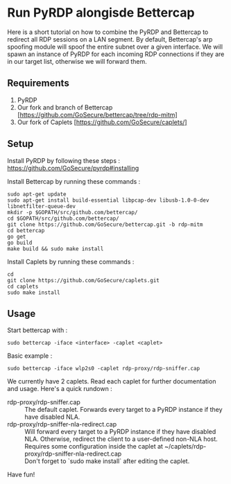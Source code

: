 # Run PyRDP alongisde Bettercap

Here is a short tutorial on how to combine the PyRDP and Bettercap to
redirect all RDP sessions on a LAN segment. By default, Bettercap's arp
spoofing module will spoof the entire subnet over a given interface. We
will spawn an instance of PyRDP for each incoming RDP connections if they
are in our target list, otherwise we will forward them.

## Requirements

1. PyRDP  
2. Our fork and branch of Bettercap [https://github.com/GoSecure/bettercap/tree/rdp-mitm]
3. Our fork of Caplets [https://github.com/GoSecure/caplets/]

## Setup

Install PyRDP by following these steps : https://github.com/GoSecure/pyrdp#installing

Install Bettercap by running these commands :

    sudo apt-get update
    sudo apt-get install build-essential libpcap-dev libusb-1.0-0-dev libnetfilter-queue-dev
    mkdir -p $GOPATH/src/github.com/bettercap/
    cd $GOPATH/src/github.com/bettercap/
    git clone https://github.com/GoSecure/bettercap.git -b rdp-mitm
    cd bettercap
    go get
    go build
    make build && sudo make install

Install Caplets by running these commands :

    cd
    git clone https://github.com/GoSecure/caplets.git
    cd caplets
    sudo make install

## Usage

Start bettercap with :

    sudo bettercap -iface <interface> -caplet <caplet>

Basic example :

    sudo bettercap -iface wlp2s0 -caplet rdp-proxy/rdp-sniffer.cap

We currently have 2 caplets. Read each caplet for further documentation and usage. Here's a quick rundown :

<dl>
  <dt>rdp-proxy/rdp-sniffer.cap</dt>
  <dd>The default caplet. Forwards every target to a PyRDP instance if they have disabled NLA.</dd>

  <dt>rdp-proxy/rdp-sniffer-nla-redirect.cap</dt>
  <dd>Will forward every target to a PyRDP instance if they have disabled NLA. Otherwise, redirect the client to a user-defined non-NLA host.</dd>
  <dd>Requires some configuration inside the caplet at ~/caplets/rdp-proxy/rdp-sniffer-nla-redirect.cap</dd>
  <dd>Don't forget to `sudo make install` after editing the caplet.</dd>
</dl>

Have fun!
